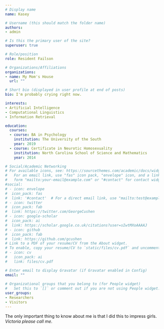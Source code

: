 ```yaml
---
# Display name
name: Kasey

# Username (this should match the folder name)
authors:
- admin

# Is this the primary user of the site?
superuser: true

# Role/position
role: Resident Failson

# Organizations/Affiliations
organizations:
- name: My Mom's House
  url: ""

# Short bio (displayed in user profile at end of posts)
bio: I'm probably crying right now.

interests:
- Artificial Intelligence
- Computational Linguistics
- Information Retrieval

education:
  courses:
  - course: BA in Psychology
    institution: The University of the South
    year: 2019
  - course: Certificate in Neurotic Homosexuality
    institution: North Carolina School of Science and Mathematics
    year: 2014

# Social/Academic Networking
# For available icons, see: https://sourcethemes.com/academic/docs/widgets/#icons
#   For an email link, use "fas" icon pack, "envelope" icon, and a link in the
#   form "mailto:your-email@example.com" or "#contact" for contact widget.
#social:
# - icon: envelope
#  icon_pack: fas
#  link: '#contact'  # For a direct email link, use "mailto:test@example.org".
# - icon: twitter
#  icon_pack: fab
#  link: https://twitter.com/GeorgeCushen
# - icon: google-scholar
#  icon_pack: ai
#  link: https://scholar.google.co.uk/citations?user=sIwtMXoAAAAJ
# - icon: github
#  icon_pack: fab
#  link: https://github.com/gcushen
# Link to a PDF of your resume/CV from the About widget.
# To enable, copy your resume/CV to `static/files/cv.pdf` and uncomment the lines below.  
# - icon: cv
#   icon_pack: ai
#   link: files/cv.pdf

# Enter email to display Gravatar (if Gravatar enabled in Config)
email: ""
  
# Organizational groups that you belong to (for People widget)
#   Set this to `[]` or comment out if you are not using People widget.  
user_groups:
- Researchers
- Visitors
---
```


The only important thing to know about me is that I did this to impress girls. *Victoria please call me.*
